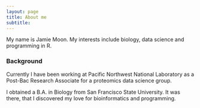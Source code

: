 ```yaml
---
layout: page
title: About me
subtitle: 
---
```


My name is Jamie Moon. My interests include biology, data science and programming in R.


### Background
Currently I have been working at Pacific Northwest National Laboratory as a Post-Bac Research Associate for a proteomics data science group.

I obtained a B.A. in Biology from San Francisco State University. It was there, that I discovered my love for bioinformatics and programming. 

